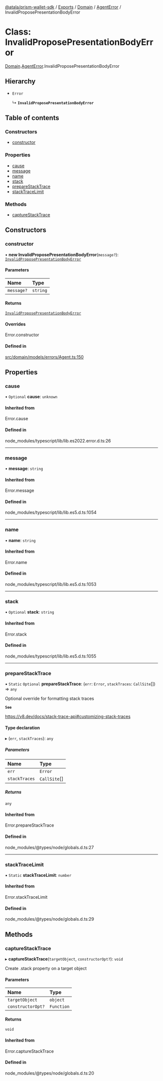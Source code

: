 [@atala/prism-wallet-sdk](../README.md) / [Exports](../modules.md) / [Domain](../modules/Domain.md) / [AgentError](../modules/Domain.AgentError.md) / InvalidProposePresentationBodyError

# Class: InvalidProposePresentationBodyError

[Domain](../modules/Domain.md).[AgentError](../modules/Domain.AgentError.md).InvalidProposePresentationBodyError

## Hierarchy

- `Error`

  ↳ **`InvalidProposePresentationBodyError`**

## Table of contents

### Constructors

- [constructor](Domain.AgentError.InvalidProposePresentationBodyError.md#constructor)

### Properties

- [cause](Domain.AgentError.InvalidProposePresentationBodyError.md#cause)
- [message](Domain.AgentError.InvalidProposePresentationBodyError.md#message)
- [name](Domain.AgentError.InvalidProposePresentationBodyError.md#name)
- [stack](Domain.AgentError.InvalidProposePresentationBodyError.md#stack)
- [prepareStackTrace](Domain.AgentError.InvalidProposePresentationBodyError.md#preparestacktrace)
- [stackTraceLimit](Domain.AgentError.InvalidProposePresentationBodyError.md#stacktracelimit)

### Methods

- [captureStackTrace](Domain.AgentError.InvalidProposePresentationBodyError.md#capturestacktrace)

## Constructors

### constructor

• **new InvalidProposePresentationBodyError**(`message?`): [`InvalidProposePresentationBodyError`](Domain.AgentError.InvalidProposePresentationBodyError.md)

#### Parameters

| Name | Type |
| :------ | :------ |
| `message?` | `string` |

#### Returns

[`InvalidProposePresentationBodyError`](Domain.AgentError.InvalidProposePresentationBodyError.md)

#### Overrides

Error.constructor

#### Defined in

[src/domain/models/errors/Agent.ts:150](https://github.com/hyperledger/identus-edge-agent-sdk-ts/blob/70efa8b16122ab132f36ab1c9f2ac30b3a4b3176/src/domain/models/errors/Agent.ts#L150)

## Properties

### cause

• `Optional` **cause**: `unknown`

#### Inherited from

Error.cause

#### Defined in

node_modules/typescript/lib/lib.es2022.error.d.ts:26

___

### message

• **message**: `string`

#### Inherited from

Error.message

#### Defined in

node_modules/typescript/lib/lib.es5.d.ts:1054

___

### name

• **name**: `string`

#### Inherited from

Error.name

#### Defined in

node_modules/typescript/lib/lib.es5.d.ts:1053

___

### stack

• `Optional` **stack**: `string`

#### Inherited from

Error.stack

#### Defined in

node_modules/typescript/lib/lib.es5.d.ts:1055

___

### prepareStackTrace

▪ `Static` `Optional` **prepareStackTrace**: (`err`: `Error`, `stackTraces`: `CallSite`[]) => `any`

Optional override for formatting stack traces

**`See`**

https://v8.dev/docs/stack-trace-api#customizing-stack-traces

#### Type declaration

▸ (`err`, `stackTraces`): `any`

##### Parameters

| Name | Type |
| :------ | :------ |
| `err` | `Error` |
| `stackTraces` | `CallSite`[] |

##### Returns

`any`

#### Inherited from

Error.prepareStackTrace

#### Defined in

node_modules/@types/node/globals.d.ts:27

___

### stackTraceLimit

▪ `Static` **stackTraceLimit**: `number`

#### Inherited from

Error.stackTraceLimit

#### Defined in

node_modules/@types/node/globals.d.ts:29

## Methods

### captureStackTrace

▸ **captureStackTrace**(`targetObject`, `constructorOpt?`): `void`

Create .stack property on a target object

#### Parameters

| Name | Type |
| :------ | :------ |
| `targetObject` | `object` |
| `constructorOpt?` | `Function` |

#### Returns

`void`

#### Inherited from

Error.captureStackTrace

#### Defined in

node_modules/@types/node/globals.d.ts:20
